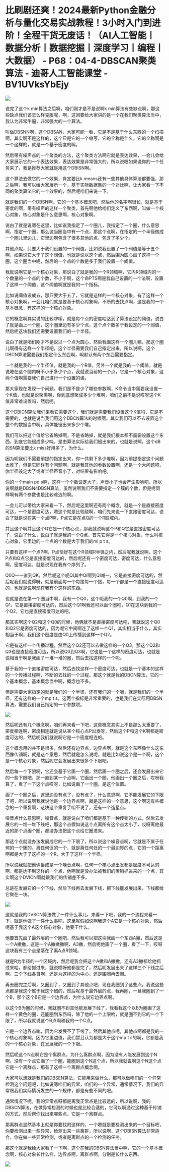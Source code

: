 # 比刷剧还爽！2024最新Python金融分析与量化交易实战教程！3小时入门到进阶！全程干货无废话！（AI人工智能丨数据分析丨数据挖掘丨深度学习丨编程丨大数据） - P68：04-4-DBSCAN聚类算法 - 迪哥人工智能课堂 - BV1UVksYbEjy

![](img/aa465a6dd62b7e61bb98621723d7503d_0.png)

说完了这个k min算法之后啊，咱们刚才是不是说啊k min算法有些缺点啊，那这些缺点我们该怎么样克服呢，啊，这回要给大家讲的是一个在我们聚类算法当中，我认为非常牛逼，非常强大的一个算法。

叫做DBSNN啊，这个DBSAN，大家可能一看，它是不是基于什么东西的一个扫描啊，其实啊不是这样的，这个只是它的一个缩写，它的全称是什么，它的全称啊是一个这样的，就是一个基于密度的啊。

然后带有噪声点的一个聚类的方法，这个聚类方法啊它就是表达效果，一会儿会给大家展示它的一个表达效果，表达效果是非常强大的，所以说嗯如果说你的一个任务来了，我是推荐大家就是用这个DBISN啊。

这个算法去做它的一个效果，肯定要比k means还有一些其他具体算法都要强，那之后啊，我可以给大家展示一个，基于实际数据集的一个对比啊，让大家看一下不同的聚类算法它的一个效果的，然后呢咱们来说一下。

就是我们的一个DBSN啊，它的一个基本概念吧，然后他的名字啊很长，就是基于密度的啊，带有噪声的这样一个聚类，首先啊他给咱们定义了东西啊，叫做一个核心对象，核心对象是什么意思啊，核心对象啊。

说白了就是说嗯在这里，比如说我指定了一个圈儿，我指定了一个圈，什么意思啊，指定一个圈，那么这当圈当中有一个点，那这个点啊，在指定的一个半径做成一个圈儿里边儿，它里边啊包含了很多其他的点，包含了多少个。

其他点呢，只要大于我们设置的一个阀值，比如说我设置了一个阀值是等于五个啊，如果说它大于了这个阀值，也就是说以这个点，然后围为圆心画了这样一个圈，这个圈当中呢，然后的一个点的个数是多于我们设置一个阀值。

我就说啊它是一个核心对象，那说白了就是我的一个R领域啊，它内R领域内的一个数量的一个点的个数，不小于啊，这个命PTS啊是我自己设置的一个法啊，设置了这样一个阈值，这个阈值啊就是我的一个指标。

比如说阈值设成五，那只要大于五了，它就是这样的一个核心对象，有了这样一个核心对象啊，一会儿咱们就是要基于核心对象啊，不断的去找点啊，这是我的一个基本概念，有这样的一个核心对象。

它的概念啊其实说的比较啰嗦，就是每个点的密度哈达到了算法设定的阈值，说白了就是画上一个圈，这个圈里边有多少个点，这个点个数多于我设定的一个阈值，然后呢这块我们还需要设置我们的一个半径。

说白了就是咱们刚才不是说以一个点为圆心，然后我画这样一个圈儿嘛，那这个圈儿啊得有这样一个半径吧，这个半径需要我们自己指定出来，所以说啊，这个DBCN算法需要我们指定什么东西啊，啊默认有两个东西需要指定。

一个就是我的一个半径值，就是我的一个R值，另外一个就是我的一个阈值，就是说嗯在这个圆内呀不小于多少个点，我就说当前的一个点，它是一个核心对象，这两个值啊需要我们自己进行一个设置的诶。

那大家现在发现一个问题，我们是不是少了哪些参数啊，K命令当中需要我设置一个K值，也就是说聚类啊，你到底想聚成多少个堆啊，咱们之前不是说哎呀这个K值非常难设置吗，然后呢。

这个DBICN算法我们来看它需要这个，我们就是需要我们设置这个K值吗，它是不需要的，也就是说当我们用这个DBCN算法的时候啊，其实我们可以不去设置这个整个的数据当中啊，具体能锯出来多少个堆。

我们可以把这个值给它省略掉啊，不是省略掉，就是我们根本都不需要设置这个东西，到底它能锯成多少吨，是由算法实际给我们锯出来的，也就是说啊，这个dB的SN算法要比k miss好用多了，为什么。

因为呢我们不需要前提的指定出来，你一共剩下多少堆啊，因为前提指定这个问题太难了，但是它同样有个问题啊，就是我其他的参数设置啊，还是一个大问题吧，你半径设定大了或者半径声音小了，对结果有影响吧。

你的一个main pd s啊，这样一个个数设定大了，声音小了也会产生影响吧，所以说啊就是DBSN4DBSN算法，虽然说啊我们不需要指定一个簇的个数，但是呢同样啊有两个参数也是比较难选的啊。

一会儿可以带给大家来看一下，然后呢这里啊还有两个概念，就是一个是直接密度可达，一个是密度可达，嗯这个就是比较绕啊，咱们先来说一下直接密度可达，说白了就是说在某一个点P啊，P点它是在点Q的一个R联域内。

并且这个啊并且这个Q它是一个核心点，那我就说啊这个P和Q它是直接密度可达了，说白了什么，说白了就是我的一个Q点，首先它得是一个核心对象，什么叫核心对象，它里边的一个点的个数是大于我们的mi p t s。

只要有这样一个点P啊，P点恰好在这个R领域R半径之内，然后呢我就说啊，这个P点和Q点它是直接密度可达的，然后呢还有一个密度可达，密度可达，什么意思啊，密度可达，就是说现在我有个序列了。

Q0Q一一直到QK，然后呢这个呃QI其中QI啊到QI减一，它是直接密度可达的，然后呢我们就说得呀，就是前面每一个每接每一个接，每一个都是一个直接密度可达的，也就是说啊现在我有个这样的东西。

也就是说在第一个圈当中啊，我有一个Q0，这个呃我的一个Q0啊，到我的一个Q1，它是直接密度可达的，然后这个Q1啊我还可以画个圈吧，Q1在这块到我的一个Q2，它也是直接密度可达的吧。

那其实啊这个Q2和这个Q0的时候，他俩就不是直接密度可达吧，我就说这个Q0和Q2它是密度可达的，因为呢它中间啊连了这样一个Q1，其实相当于什么，其实相当于啊，我们这个密度是由Q0上传播到这样一个Q2。

它是有这样一个传播过程，然后这个Q2还可以去做这样的一个Q3，那这个Q2和Q3也是直接密度可达，所以说Q0到Q3啊，它也是一个这样的密度可达，也就是说相当于啊是我画了一堆一堆的圈，然后去找这样的一个呃。

基于我的一个直接密度可达，然后去找这样一个密度可达，也就是一个基本的这样的一个传播过程啊，不断的去找的一个过程，那这个就是我的DBCN算法，它的一个基本概念，基本概念当中啊，概念也不多。

但是需要大家指定的就是我们的一个半径，还有我们的一个呃，就是我们的一个半径，还有这样的一个mp t s，这两个指标是非常重要的，也是我们在实际用DBSN算法，需要我们自己指定的一个参数项。



![](img/aa465a6dd62b7e61bb98621723d7503d_2.png)

然后呢还有几个概念啊，咱们再来看一下吧，这些概念其实上不是那么太重要了，密度相连啊，密度相连就是说从某个核心点P出发呀，然后这个P和这个K啊都是密度可达的，然后呢我们就说啊它是一个密度相连的。

这个概念用的并不是很多，然后还有边界点，边界点啊，就是这个东西像什么这东西像传销啊，就是这个意思，然后就是怎么说呢，就是比如说这个是一个啊，这个是一个核心对象，然后呢它会发展出来很多个下限吧。

然后每一个下限啊，它还会基于它画一个圈，然后画一个圈之后，还会发展出来它的一些下限吧，那一直到某一个点啊，它画出一个圈，他画出一个圈之后，哎呀我算了，看了一下这个点哎呀，比如说画了一个圈，是这个位置。

画了一个圈之后，这里边没有点了，没有点了，什么意思啊，它不能发展它的下限了吧，所以说啊我就说他是一个边界点啊，就是这样的一个意思，这个啊这有些概念的一个重复啊，这块这个重复了咱不说了，还有一个造星点。

噪音点什么意思啊，噪音点，就是说白了咱们都是基于一种传销的方式，然后去发展它的一堆一堆下线吧，那这个点假如说这个点离所有这个点太小了，哎呀离他最近的那个点画个圈，都没办法把这个点给它圈进来。

那这个点就没办法发展成它的一个下限了，所以说这个噪音点啊，它就是不属于任何的一个簇的，离任何促的一个，就是离任何处的一个最边界的点，它的一个距离啊都是大于了这样的一个R，大于了这样一个半径。

所以说我就把他俩当成是一个噪音点啊，任何一个核心点出发都是密度不可达的啊，都是达不到这样的一个点，他啊就是没办法被我们的传销抓进来的一个点，其实啊这个DVICN啊就跟我们的传销差不多。

总是在发展它的一个下线，然后下线再去发展下线，把下线能发展出来，下线都给它聚在一块。

![](img/aa465a6dd62b7e61bb98621723d7503d_4.png)

这就是我的DVSCN算法做了一件什么事儿，来看一下吧，我的一个流程来看一下，就是他做了一件什么事吧，这里呢假如说啊我这个A它是一个核心对象，然后呢基于我这个A这个核心对象，他要干什么。

他要首先画了最外层的一个圈吧，然后我可以把这块我画一个东西A撇，然后这是一个A撇撇，这是一个A撇撇撇啊，A3撇，然后呢他画了一个圈，看了一下，哎呀这块我有三个点是落在了离A点R领域。

就是R为半径的一个区域内，然后呢我会把这个A撇和A撇撇，还有A3撇都给他抓过来哈，都给抓过来，就说哎呀他都是完了，然后呢发展出来了这样三个下线之后啊，三个下线各自啊，还是为这样的为中心，还是围圈再去圈。

再去圈完之后啊，又圈到了，又圈到了其他点吧，现在我圈到了这些点，我说这些点都是我这个属于我这个醋的，然后呢基于最外层的点，我再圈，一旦我圈到了一个B，那个这个B它是一个边界点，为什么说它边界点啊。

以这个B为圈的时候，我就圈不到其他能发展下线了，我看我这个以B为圈画了这样一个黄色的圈，还能圈到东西吗，除了他的一个上限哈，就是圈不到它的一个下限了，所以我就说这个B点啊和我的一个C点。

它是一个边界点嘛，因为它发展不了下线了，然后其他点呢，其他点啊都是我的一个核心对象啊，因为它里边值，我们暂且认为都是大于这个mp t s的啊，它都是我的一个核心对象，在发展我的一个下限。

然后呢这个N点啊它是个离群点，为什么离群点啊，因为没有人能发展到这个N啊，没有一个点它画了一个圈，能圈到这个N这个点，所以我就说啊这个N这个点它是一个离群点，那有了这样一个离群点概念啊。

大家可以想就是我们的DBSEN算法，它能用来做什么，那可以做咱们的一个异常检测这个问题吧，比如说嗯咱们的异常，咱们的一个异常，通常情况下，我们的异常跟我们实际情况发生的一个规律，都是有些不同的吧。

通常情况下呢，我的异常点呀都是离我正常点是比较远的，所以说啊，我的DBSCN算法，在做异常检测的时候也是比较合适的，它可以啊通过这种基于传销的方式，然后帮你找出来哪些点，它是一个离群点。

那离群点显然基本上就是你要找的这样的，一个嗯就是要检测出来的一个目标吧，你要检测出来一些异常，检测出来一些离群，所以说啊，这个DBISN算法非常适合，你在做一些异常检测，或者是离群点的一个检测的任务。

那这个就是我给大家看了一下啊，这个在我的DBSN算法当中啊，它的一个基本概念啊，核心对象长什么样，边界点啊，离群点啊，分别是长什么东西。



![](img/aa465a6dd62b7e61bb98621723d7503d_6.png)